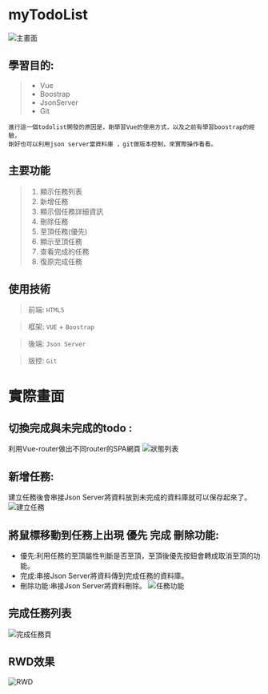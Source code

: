 # myTodoList
![主畫面](https://user-images.githubusercontent.com/90257304/137928485-63637388-3363-4e92-a7d3-a539a1ccdbcf.png)

## 學習目的:
> - Vue
> - Boostrap
> - JsonServer
> - Git

```
進行這一個todolist開發的原因是，剛學習Vue的使用方式，以及之前有學習boostrap的經驗，
剛好也可以利用json server當資料庫 ，git做版本控制，來實際操作看看。
```


## 主要功能
> 1. 顯示任務列表
> 2. 新增任務
> 3. 顯示個任務詳細資訊
> 3. 刪除任務
> 4. 至頂任務(優先)
> 5. 顯示至頂任務
> 5. 查看完成的任務
> 6. 復原完成任務

## 使用技術

> 前端: `HTML5`

> 框架: `VUE` + `Boostrap`
 
> 後端: `Json Server` 
 
> 版控: `Git`

# 實際畫面

## 切換完成與未完成的todo :
利用Vue-router做出不同router的SPA網頁
![狀態列表](https://user-images.githubusercontent.com/90257304/137930111-0a1b8fe3-9dd8-4ab8-98b6-d1276b8c2d2d.png)

## 新增任務:
建立任務後會串接Json Server將資料放到未完成的資料庫就可以保存起來了。
![建立任務](https://user-images.githubusercontent.com/90257304/137931561-f9da76d5-a95a-4b19-8a49-963a4e0ace46.png)

## 將鼠標移動到任務上出現 優先 完成 刪除功能:
- 優先:利用任務的至頂屬性判斷是否至頂，至頂後優先按鈕會轉成取消至頂的功能。
- 完成:串接Json Server將資料傳到完成任務的資料庫。
- 刪除功能:串接Json Server將資料刪除。
![任務功能](https://user-images.githubusercontent.com/90257304/137933156-bf3c0e1e-16da-4bc9-bbf0-fb9af31a0221.png)

## 完成任務列表
![完成任務頁](https://user-images.githubusercontent.com/90257304/137936065-99d9fd08-f7b2-4d7f-9002-a616c28b0d86.png)

## RWD效果
![RWD](https://user-images.githubusercontent.com/90257304/137937354-4eaa67ec-91b0-4081-a124-16414d9ee7d1.png)







